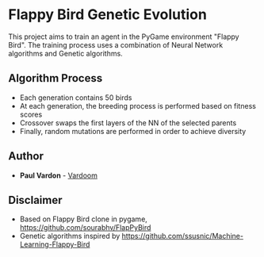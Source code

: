 # Flappy Bird Genetic Evolution
This project aims to train an agent in the PyGame environment "Flappy Bird". The training process uses a combination of Neural Network algorithms and Genetic algorithms.

## Algorithm Process
* Each generation contains 50 birds
* At each generation, the breeding process is performed based on fitness scores
* Crossover swaps the first layers of the NN of the selected parents
* Finally, random mutations are performed in order to achieve diversity

## Author
* **Paul Vardon** - [Vardoom](https://github.com/Vardoom)

## Disclaimer
* Based on Flappy Bird clone in pygame, https://github.com/sourabhv/FlapPyBird
* Genetic algorithms inspired by https://github.com/ssusnic/Machine-Learning-Flappy-Bird
